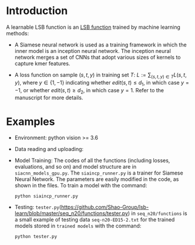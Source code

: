Introduction
==============

A learnable LSB function is an [LSB function](https://github.com/Shao-Group/lsbucketing) trained by machine learning methods:

- A Siamese neural network is used as a training framework in which the inner model is an inception neural network. The inception neural network merges a set of CNNs that adopt various sizes of kernels to capture kmer features.

- A loss function on sample $(s,t,y)$ in training set $T$: $L := \textstyle \sum_{(s,t,y)\in T}  L(s,t,y)$, where $y \in \lbrace1, -1\rbrace$ indicating whether $edit(s,t) \le d_1$, in which case $y = -1$, or whether $edit(s,t) \ge d_2$, in which case $y = 1$. Refer to the manuscript for more details.


Examples
==============
- Environment: python vision >= 3.6

- Data reading and uploading:
 
- Model Training:
The codes of all the functions (including losses, evaluations, and so on) and model structure are in `siacnn_models_gpu.py`. The `siaincp_runner.py` is a trainer for Siamese Neural Network. The parameters are easily modified in the code, as shown in the files. To train a model with the command:

    `python siaincp_runner.py`

- Testing:
`tester.py`(https://github.com/Shao-Group/lsb-learn/blob/master/seq_n20/functions/tester.py) in `seq_n20/functions` is a small example of testing data `seq-n20-ED15-2.txt` for the trained models stored in `trained models` with the command:

    `python tester.py`
